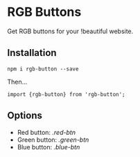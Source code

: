 # RGB Buttons

Get RGB buttons for your !beautiful website.

## Installation

`npm i rgb-button --save`

Then...

```
import {rgb-button} from 'rgb-button';
```

## Options

* Red button: _.red-btn_
* Green button: _.green-btn_
* Blue button: _.blue-btn_